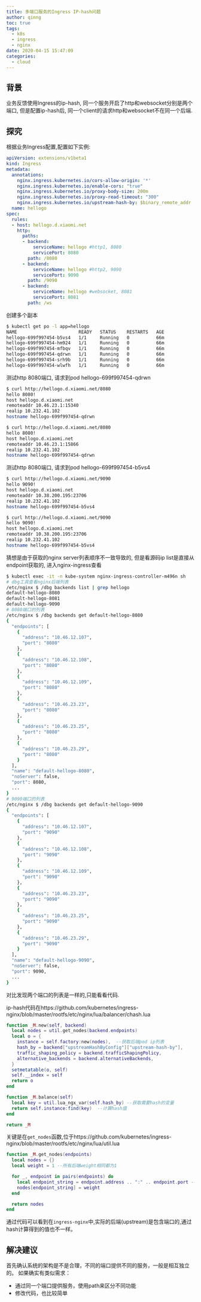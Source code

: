 ```yaml
---
title: 多端口服务的Ingress IP-hash问题
author: qinng
toc: true
tags:
  - k8s
  - ingress
  - nginx
date: 2020-04-15 15:47:09
categories:
  - cloud
---
```


## 背景
业务反馈使用Ingress的ip-hash, 同一个服务开启了http和websocket分别是两个端口, 但是配置ip-hash后, 同一个client的请求http和websocket不在同一个后端.

## 探究

根据业务Ingress配置,配置如下实例:
```yaml
apiVersion: extensions/v1beta1
kind: Ingress
metadata:
  annotations:
    nginx.ingress.kubernetes.io/cors-allow-origin: '*'
    nginx.ingress.kubernetes.io/enable-cors: "true"
    nginx.ingress.kubernetes.io/proxy-body-size: 200m
    nginx.ingress.kubernetes.io/proxy-read-timeout: "300"
    nginx.ingress.kubernetes.io/upstream-hash-by: $binary_remote_addr
  name: hellogo
spec:
  rules:
  - host: hellogo.d.xiaomi.net
    http:
      paths:
      - backend:
          serviceName: hellogo #http1, 8080
          servicePort: 8080
        path: /8080
      - backend:
          serviceName: hellogo #http2, 9090
          servicePort: 9090
        path: /9090
      - backend:
          serviceName: hellogo #websocket, 8081
          servicePort: 8081
        path: /ws
```
创建多个副本
```bash
$ kubectl get po -l app=hellogo
NAME                       READY   STATUS    RESTARTS   AGE
hellogo-699f997454-b5vs4   1/1     Running   0          66m
hellogo-699f997454-hm924   1/1     Running   0          66m
hellogo-699f997454-mfbqv   1/1     Running   0          66m
hellogo-699f997454-qdrwn   1/1     Running   0          66m
hellogo-699f997454-srh9b   1/1     Running   0          66m
hellogo-699f997454-wlwfh   1/1     Running   0          66m
```

测试http 8080端口, 请求到pod hellogo-699f997454-qdrwn
```bash
$ curl http://hellogo.d.xiaomi.net/8080
hello 8080!
host hellogo.d.xiaomi.net
remoteaddr 10.46.23.1:15340
realip 10.232.41.102
hostname hellogo-699f997454-qdrwn 

$ curl http://hellogo.d.xiaomi.net/8080
hello 8080!
host hellogo.d.xiaomi.net
remoteaddr 10.46.23.1:15866
realip 10.232.41.102
hostname hellogo-699f997454-qdrwn
```

测试http 8080端口, 请求到pod hellogo-699f997454-b5vs4
```bash
$ curl http://hellogo.d.xiaomi.net/9090
hello 9090!
host hellogo.d.xiaomi.net
remoteaddr 10.38.200.195:23706
realip 10.232.41.102
hostname hellogo-699f997454-b5vs4

$ curl http://hellogo.d.xiaomi.net/9090
hello 9090!
host hellogo.d.xiaomi.net
remoteaddr 10.38.200.195:23706
realip 10.232.41.102
hostname hellogo-699f997454-b5vs4
```

猜想是由于获取的nginx server列表顺序不一致导致的, 但是看源码ip list是直接从endpoint获取的, 进入nginx-ingress查看
```bash
$ kubectl exec -it -n kube-system nginx-ingress-controller-m496n sh
# dbg工具查看nginx后端列表
/etc/nginx $ /dbg backends list | grep hellogo
default-hellogo-8080
default-hellogo-8081
default-hellogo-9090
# 8080端口的列表
/etc/nginx $ /dbg backends get default-hellogo-8080
{
  "endpoints": [
    {
      "address": "10.46.12.107",
      "port": "8080"
    },
    {
      "address": "10.46.12.108",
      "port": "8080"
    },
    {
      "address": "10.46.12.109",
      "port": "8080"
    },
    {
      "address": "10.46.23.23",
      "port": "8080"
    },
    {
      "address": "10.46.23.25",
      "port": "8080"
    },
    {
      "address": "10.46.23.29",
      "port": "8080"
    }
  ],
  "name": "default-hellogo-8080",
  "noServer": false,
  "port": 8080,
  ...
}
# 9090端口的列表
/etc/nginx $ /dbg backends get default-hellogo-9090
{
  "endpoints": [
    {
      "address": "10.46.12.107",
      "port": "9090"
    },
    {
      "address": "10.46.12.108",
      "port": "9090"
    },
    {
      "address": "10.46.12.109",
      "port": "9090"
    },
    {
      "address": "10.46.23.23",
      "port": "9090"
    },
    {
      "address": "10.46.23.25",
      "port": "9090"
    },
    {
      "address": "10.46.23.29",
      "port": "9090"
    }
  ],
  "name": "default-hellogo-9090",
  "noServer": false,
  "port": 9090,
  ...
}
```

对比发现两个端口的列表是一样的,只能看看代码.

ip-hash代码在https://github.com/kubernetes/ingress-nginx/blob/master/rootfs/etc/nginx/lua/balancer/chash.lua
```lua
function _M.new(self, backend)
  local nodes = util.get_nodes(backend.endpoints)
  local o = {
    instance = self.factory:new(nodes),  --获取后端pod ip列表
    hash_by = backend["upstreamHashByConfig"]["upstream-hash-by"],
    traffic_shaping_policy = backend.trafficShapingPolicy,
    alternative_backends = backend.alternativeBackends,
  }
  setmetatable(o, self)
  self.__index = self
  return o
end

function _M.balance(self)
  local key = util.lua_ngx_var(self.hash_by) --获取需要hash的变量
  return self.instance:find(key)  --计算hash值
end

return _M
```

关键是在`get_nodes`函数,位于https://github.com/kubernetes/ingress-nginx/blob/master/rootfs/etc/nginx/lua/util.lua
```lua
function _M.get_nodes(endpoints)
  local nodes = {}
  local weight = 1 --所有后端weight相同都为1

  for _, endpoint in pairs(endpoints) do
    local endpoint_string = endpoint.address .. ":" .. endpoint.port --endpoint为ip+port
    nodes[endpoint_string] = weight
  end

  return nodes
end
```

通过代码可以看到在`ingress-nginx`中,实际的后端(upstream)是包含端口的,通过hash计算得到的值也不一样。

## 解决建议

首先确认系统的架构是不是合理，不同的端口提供不同的服务，一般是相互独立的。
如果确实有类似需求：
- 通过同一个端口提供服务，使用path来区分不同功能
- 修改代码，也比较简单
